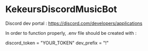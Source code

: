# KekeursDiscordMusicBot


Discord dev portal : https://discord.com/developers/applications

In order to function properly, .env file should be created with :

discord_token = "YOUR_TOKEN"
dev_prefix = "!"
